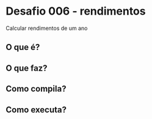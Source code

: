 # Desafio 006 - rendimentos

Calcular rendimentos de um ano

## O que é?

## O que faz?

## Como compila?

## Como executa?